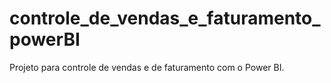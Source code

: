 # controle_de_vendas_e_faturamento_powerBI
Projeto para controle de vendas e de faturamento com o Power BI.
